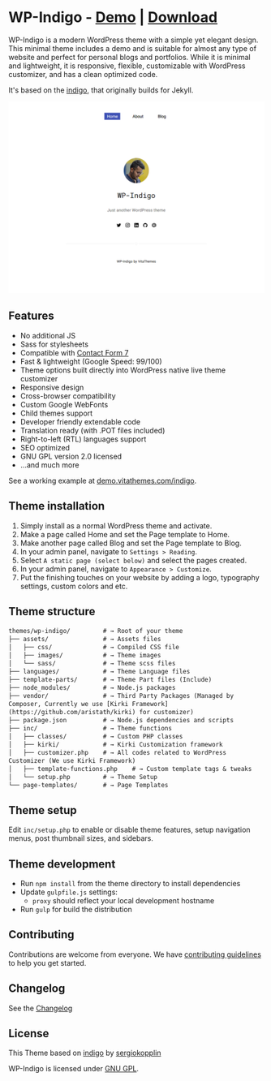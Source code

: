 # WP-Indigo - [Demo](https://demo.vitathemes.com/indigo/) | [Download](https://wordpress.org/themes/wp-indigo/)
WP-Indigo is a modern WordPress theme with a simple yet elegant design. This minimal theme includes a demo and is suitable for almost any type of website and perfect for personal blogs and portfolios. While it is minimal and lightweight, it is responsive, flexible, customizable with WordPress customizer, and has a clean optimized code.

It's based on the [indigo](https://github.com/sergiokopplin/indigo), that originally builds for Jekyll.


![Image of WP-Indigo](screenshot.png)

## Features
* No additional JS
* Sass for stylesheets
* Compatible with [Contact Form 7](https://wordpress.org/plugins/contact-form-7/)
* Fast & lightweight (Google Speed: 99/100)
* Theme options built directly into WordPress native live theme customizer
* Responsive design
* Cross-browser compatibility
* Custom Google WebFonts
* Child themes support
* Developer friendly extendable code
* Translation ready (with .POT files included)
* Right-to-left (RTL) languages support
* SEO optimized
* GNU GPL version 2.0 licensed
* …and much more

See a working example at [demo.vitathemes.com/indigo](https://demo.vitathemes.com/indigo/).

## Theme installation
1. Simply install as a normal WordPress theme and activate.
2. Make a page called Home and set the Page template to Home.
3. Make another page called Blog and set the Page template to Blog.
4. In your admin panel, navigate to `Settings > Reading`.
5. Select `A static page (select below)` and select the pages created.
6. In your admin panel, navigate to `Appearance > Customize`.
7. Put the finishing touches on your website by adding a logo, typography settings, custom colors and etc.

## Theme structure

```shell
themes/wp-indigo/         # → Root of your theme
├── assets/               # → Assets files
│   ├── css/              # → Compiled CSS file
│   ├── images/           # → Theme images
│   └── sass/             # → Theme scss files
├── languages/            # → Theme Language files
├── template-parts/       # → Theme Part files (Include)
├── node_modules/         # → Node.js packages
├── vendor/               # → Third Party Packages (Managed by Composer, Currently we use [Kirki Framework](https://github.com/aristath/kirki) for customizer)
├── package.json          # → Node.js dependencies and scripts
├── inc/                  # → Theme functions
│   ├── classes/          # → Custom PHP classes
│   ├── kirki/            # → Kirki Customization framework
│   ├── customizer.php    # → All codes related to WordPress Customizer (We use Kirki Framework)
│   ├── template-functions.php    # → Custom template tags & tweaks
│   └── setup.php         # → Theme Setup
└── page-templates/       # → Page Templates
```

## Theme setup

Edit `inc/setup.php` to enable or disable theme features, setup navigation menus, post thumbnail sizes, and sidebars.

## Theme development

* Run `npm install` from the theme directory to install dependencies
* Update `gulpfile.js` settings:
  * `proxy` should reflect your local development hostname
* Run `gulp` for build the distribution

## Contributing

Contributions are welcome from everyone. We have [contributing guidelines](CONTRIBUTING.md) to help you get started.

## Changelog

See the [Changelog](CHANGELOG.md)

## License

This Theme based on [indigo](https://github.com/sergiokopplin/indigo) by [sergiokopplin](https://github.com/sergiokopplin)

WP-Indigo is licensed under [GNU GPL](LICENSE).
